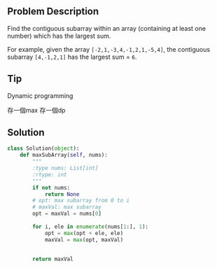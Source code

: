 Problem Description
-------------------

Find the contiguous subarray within an array (containing at least one number) which has the largest sum.

For example, given the array `[-2,1,-3,4,-1,2,1,-5,4]`,
the contiguous subarray `[4,-1,2,1]` has the largest sum = `6`.

Tip
---

Dynamic programming

存一個max 存一個dp

## Solution
```python
class Solution(object):
    def maxSubArray(self, nums):
        """
        :type nums: List[int]
        :rtype: int
        """
        if not nums:
            return None
        # opt: max subarray from 0 to i
        # maxVal: max subarray
        opt = maxVal = nums[0]
        
        for i, ele in enumerate(nums[1:], 1):
            opt = max(opt + ele, ele)
            maxVal = max(opt, maxVal)
                
            
        return maxVal
```